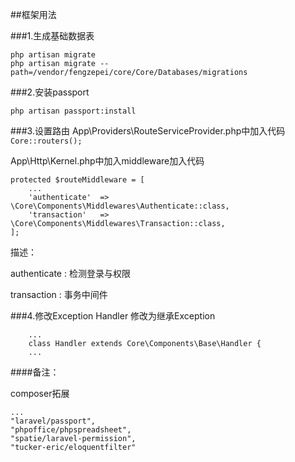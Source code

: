 ##框架用法

###1.生成基础数据表
``` 
php artisan migrate
php artisan migrate --path=/vendor/fengzepei/core/Core/Databases/migrations
```

###2.安装passport
```
php artisan passport:install
```

###3.设置路由
App\Providers\RouteServiceProvider.php中加入代码
```  Core::routers(); ```

App\Http\Kernel.php中加入middleware加入代码

    protected $routeMiddleware = [
        ...
        'authenticate'  => \Core\Components\Middlewares\Authenticate::class,
        'transaction'   => \Core\Components\Middlewares\Transaction::class,
    ];
    
描述：

authenticate : 检测登录与权限

transaction : 事务中间件

###4.修改Exception Handler
 修改为继承Exception
 
        ...
        class Handler extends Core\Components\Base\Handler {
        ...
        
####备注：

composer拓展

    ...
    "laravel/passport",
    "phpoffice/phpspreadsheet",
    "spatie/laravel-permission",
    "tucker-eric/eloquentfilter"